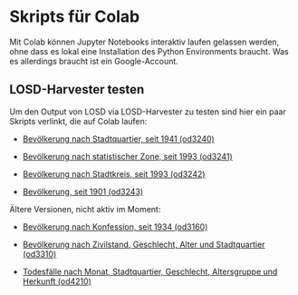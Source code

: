 # Skripts für Colab

Mit Colab können Jupyter Notebooks interaktiv laufen gelassen werden, ohne dass es lokal eine Installation des Python Environments braucht. 
Was es allerdings braucht ist ein Google-Account.

## LOSD-Harvester testen
Um den Output von LOSD via LOSD-Harvester zu testen sind hier ein paar Skripts verlinkt, die auf Colab laufen:


- [Bevölkerung nach Stadtquartier, seit 1941 (od3240)](https://colab.research.google.com/github/DonGoginho/colab/blob/main/losd/bev3240_losd_bev_bestand_jahr_quartier_od3240.ipynb)

- [Bevölkerung nach statistischer Zone, seit 1993 (od3241)](https://colab.research.google.com/github/DonGoginho/colab/blob/main/losd/bev3241_losd_bev_bestand_jahr_statzonen_od3241.ipynb)

- [Bevölkerung nach Stadtkreis, seit 1993 (od3242)](https://colab.research.google.com/github/DonGoginho/colab/blob/main/losd/bev3242_losd_bev_bestand_jahr_kreis_od3242.ipynb)

- [Bevölkerung, seit 1901 (od3243)](https://colab.research.google.com/github/DonGoginho/colab/blob/main/losd/colab_bev3243_losd_bev_bestand_jahr_od3243.ipynb)




Ältere Versionen, nicht aktiv im Moment:

- [Bevölkerung nach Konfession, seit 1934 (od3160)](https://colab.research.google.com/github/DonGoginho/colab/blob/main/losd/bev3160_losd_bev_bestand_jahr_konfession_od3160.ipynb)


- [Bevölkerung nach Zivilstand, Geschlecht, Alter und Stadtquartier (od3310)](https://colab.research.google.com/github/DonGoginho/colab/blob/main/losd/3310_losd_bev_bestand_jahr_quartier_zivilstand_ag_geschl_od3310.ipynb)

- [Todesfälle nach Monat, Stadtquartier, Geschlecht, Altersgruppe und Herkunft (od4210)](https://colab.research.google.com/github/DonGoginho/colab/blob/main/losd/4210_losd_bev_monat_todesfaelle_quartier_geschl_ag_herkunft_od4210.ipynb)


